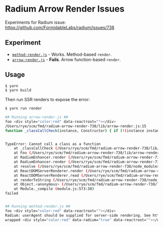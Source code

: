 Radium Arrow Render Issues
==========================

Experiments for Radium issue: https://github.com/FormidableLabs/radium/issues/738

## Experiment

- [`method-render.js`](src/method-render.js) - Works. Method-based `render`.
- [`arrow-render.js`](src/arrow-render.js) - **Fails**. Arrow function-based `render`.

## Usage

```sh
$ yarn
$ yarn build
```

Then run SSR renders to expose the error:

```sh
$ yarn run render

## Running arrow-render.js ##
foo <div style="color:red" data-reactroot=""></div>
/Users/rye/scm/fmd/radium-arrow-render-738/lib/arrow-render.js:15
function _classCallCheck(instance, Constructor) { if (!(instance instanceof Constructor)) { throw new TypeError("Cannot call a class as a function"); } }
                                                                                            ^

TypeError: Cannot call a class as a function
    at _classCallCheck (/Users/rye/scm/fmd/radium-arrow-render-738/lib/arrow-render.js:15:99)
    at Foo (/Users/rye/scm/fmd/radium-arrow-render-738/lib/arrow-render.js:29:5)
    at RadiumEnhancer.render (/Users/rye/scm/fmd/radium-arrow-render-738/node_modules/radium/lib/enhancer.js:145:18)
    at RadiumEnhancer.render (/Users/rye/scm/fmd/radium-arrow-render-738/node_modules/radium/lib/enhancer.js:208:139)
    at resolve (/Users/rye/scm/fmd/radium-arrow-render-738/node_modules/react-dom/cjs/react-dom-server.node.development.js:2149:18)
    at ReactDOMServerRenderer.render (/Users/rye/scm/fmd/radium-arrow-render-738/node_modules/react-dom/cjs/react-dom-server.node.development.js:2260:22)
    at ReactDOMServerRenderer.read (/Users/rye/scm/fmd/radium-arrow-render-738/node_modules/react-dom/cjs/react-dom-server.node.development.js:2234:19)
    at renderToString (/Users/rye/scm/fmd/radium-arrow-render-738/node_modules/react-dom/cjs/react-dom-server.node.development.js:2501:25)
    at Object.<anonymous> (/Users/rye/scm/fmd/radium-arrow-render-738/lib/arrow-render.js:55:42)
    at Module._compile (module.js:573:30)
failed


## Running method-render.js ##
foo <div style="color:red" data-reactroot=""></div>
Radium: userAgent should be supplied for server-side rendering. See https://github.com/FormidableLabs/radium/tree/master/docs/api#radium for more information.
wrapped <div style="color:red" data-radium="true" data-reactroot=""></div>
```